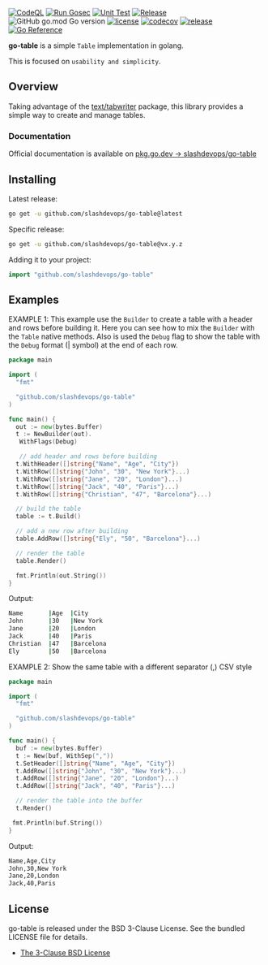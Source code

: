 [![CodeQL](https://github.com/slashdevops/go-table/actions/workflows/codeql-analysis.yml/badge.svg)](https://github.com/slashdevops/go-table/actions/workflows/codeql-analysis.yml)
[![Run Gosec](https://github.com/slashdevops/go-table/actions/workflows/gosec.yml/badge.svg)](https://github.com/slashdevops/go-table/actions/workflows/gosec.yml)
[![Unit Test](https://github.com/slashdevops/go-table/actions/workflows/main.yml/badge.svg)](https://github.com/slashdevops/go-table/actions/workflows/main.yml)
[![Release](https://github.com/slashdevops/go-table/actions/workflows/release.yml/badge.svg)](https://github.com/slashdevops/go-table/actions/workflows/release.yml)
![GitHub go.mod Go version](https://img.shields.io/github/go-mod/go-version/slashdevops/go-table?style=plastic)
[![license](https://img.shields.io/github/license/slashdevops/go-table.svg)](https://github.com/slashdevops/go-table/blob/main/LICENSE)
[![codecov](https://codecov.io/gh/slashdevops/go-table/branch/main/graph/badge.svg?token=UNTP5C1P6C)](https://codecov.io/gh/slashdevops/go-table)
[![release](https://img.shields.io/github/release/slashdevops/go-table/all.svg)](https://github.com/slashdevops/go-table/releases)
[![Go Reference](https://pkg.go.dev/badge/github.com/slashdevops/go-table.svg)](https://pkg.go.dev/github.com/slashdevops/go-table)

**go-table** is a simple `Table` implementation in golang.

This is focused on `usability and simplicity`.

## Overview

Taking advantage of the [text/tabwriter](https://pkg.go.dev/text/tabwriter) package, this library provides a simple way to create and manage tables.

### Documentation

Official documentation is available on [pkg.go.dev -> slashdevops/go-table](https://pkg.go.dev/github.com/slashdevops/go-table)

## Installing

Latest release:

```bash
go get -u github.com/slashdevops/go-table@latest
```

Specific release:

```bash
go get -u github.com/slashdevops/go-table@vx.y.z
```

Adding it to your project:

```go
import "github.com/slashdevops/go-table"
```

## Examples

EXAMPLE 1: This example use the `Builder` to create a table with a header and rows before building it.  Here you can see how to mix the `Builder` with the `Table` native methods.  Also is used the `Debug` flag to show the table with the `Debug` format (| symbol) at the end of each row.

```go
package main

import (
  "fmt"

  "github.com/slashdevops/go-table"
)

func main() {
  out := new(bytes.Buffer)
  t := NewBuilder(out).
   WithFlags(Debug)

   // add header and rows before building
  t.WithHeader([]string{"Name", "Age", "City"})
  t.WithRow([]string{"John", "30", "New York"}...)
  t.WithRow([]string{"Jane", "20", "London"}...)
  t.WithRow([]string{"Jack", "40", "Paris"}...)
  t.WithRow([]string{"Christian", "47", "Barcelona"}...)

  // build the table
  table := t.Build()

  // add a new row after building
  table.AddRow([]string{"Ely", "50", "Barcelona"}...)

  // render the table
  table.Render()

  fmt.Println(out.String())
}
```

Output:

```bash
Name       |Age  |City
John       |30   |New York
Jane       |20   |London
Jack       |40   |Paris
Christian  |47   |Barcelona
Ely        |50   |Barcelona
```

EXAMPLE 2: Show the same table with a different separator (,) CSV style

```go
package main

import (
  "fmt"

  "github.com/slashdevops/go-table"
)

func main() {
  buf := new(bytes.Buffer)
  t := New(buf, WithSep(","))
  t.SetHeader([]string{"Name", "Age", "City"})
  t.AddRow([]string{"John", "30", "New York"}...)
  t.AddRow([]string{"Jane", "20", "London"}...)
  t.AddRow([]string{"Jack", "40", "Paris"}...)

  // render the table into the buffer
  t.Render()

 fmt.Println(buf.String())
}
```

Output:

```bash
Name,Age,City
John,30,New York
Jane,20,London
Jack,40,Paris
```

## License

go-table is released under the BSD 3-Clause License. See the bundled LICENSE file for details.

* [The 3-Clause BSD License](https://opensource.org/licenses/BSD-3-Clause)
